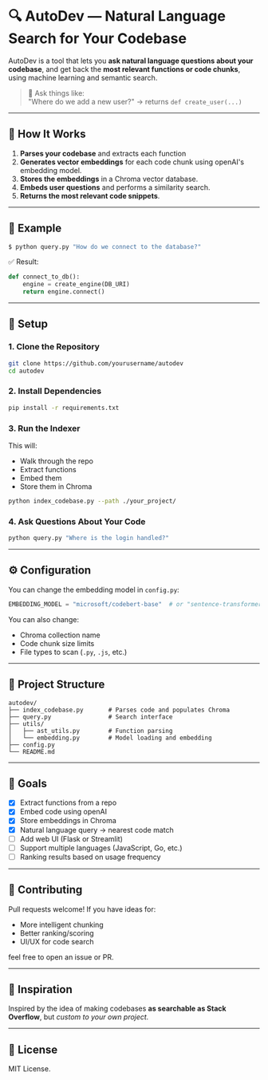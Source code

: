 # 🔍 AutoDev — Natural Language Search for Your Codebase

AutoDev is a tool that lets you **ask natural language questions about your codebase**, and get back the **most relevant functions or code chunks**, using machine learning and semantic search.

> 💬 Ask things like:  
> "Where do we add a new user?" → returns `def create_user(...)`

---

## 🧠 How It Works

1. **Parses your codebase** and extracts each function
2. **Generates vector embeddings** for each code chunk using openAI's embedding model.
3. **Stores the embeddings** in a Chroma vector database.
4. **Embeds user questions** and performs a similarity search.
5. **Returns the most relevant code snippets**.

---

## 🚀 Example

```bash
$ python query.py "How do we connect to the database?"
```

✅ Result:
```python
def connect_to_db():
    engine = create_engine(DB_URI)
    return engine.connect()
```

---

## 🔧 Setup

### 1. Clone the Repository

```bash
git clone https://github.com/yourusername/autodev
cd autodev
```

### 2. Install Dependencies

```bash
pip install -r requirements.txt
```

### 3. Run the Indexer

This will:
- Walk through the repo
- Extract functions
- Embed them
- Store them in Chroma

```bash
python index_codebase.py --path ./your_project/
```

### 4. Ask Questions About Your Code

```bash
python query.py "Where is the login handled?"
```

---

## ⚙️ Configuration

You can change the embedding model in `config.py`:

```python
EMBEDDING_MODEL = "microsoft/codebert-base"  # or "sentence-transformers/code-search-net"
```

You can also change:
- Chroma collection name
- Code chunk size limits
- File types to scan (`.py`, `.js`, etc.)

---

## 📁 Project Structure

```
autodev/
├── index_codebase.py       # Parses code and populates Chroma
├── query.py                # Search interface
├── utils/
│   ├── ast_utils.py        # Function parsing
│   └── embedding.py        # Model loading and embedding
├── config.py
└── README.md
```

---

## 📌 Goals

- [x] Extract functions from a repo
- [x] Embed code using openAI
- [x] Store embeddings in Chroma
- [x] Natural language query → nearest code match
- [ ] Add web UI (Flask or Streamlit)
- [ ] Support multiple languages (JavaScript, Go, etc.)
- [ ] Ranking results based on usage frequency

---

## 🙌 Contributing

Pull requests welcome! If you have ideas for:
- More intelligent chunking
- Better ranking/scoring
- UI/UX for code search

feel free to open an issue or PR.

---

## 🧠 Inspiration

Inspired by the idea of making codebases **as searchable as Stack Overflow**, but *custom to your own project.*

---

## 📜 License

MIT License.
